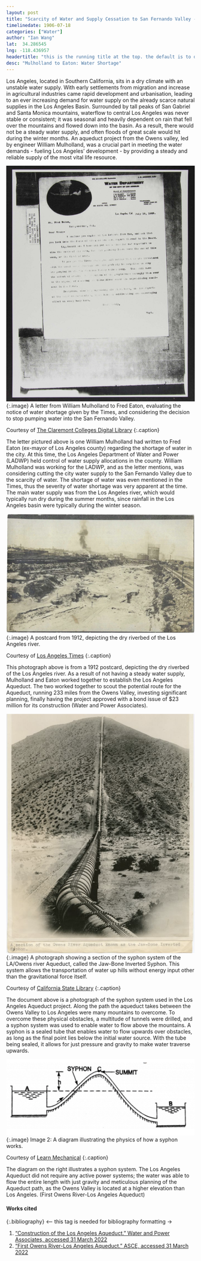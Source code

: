 ```yaml
---
layout: post
title: "Scarcity of Water and Supply Cessation to San Fernando Valley - Mulholland to Eaton"
timelinedate: 1906-07-18
categories: ["Water"]
author: "Ian Wang"
lat:  34.286545
lng: -118.436957
headertitle: "this is the running title at the top. the default is to display the site title, so to activate the running title you will need to uncomment in the post.html layout"
desc: "Mulholland to Eaton: Water Shortage"
---
```

Los Angeles, located in Southern California, sits in a dry climate with an unstable water supply. With early settlements from migration and increase in agricultural industries came rapid development and urbanisation, leading to an ever increasing demand for water supply on the already scarce natural supplies in the Los Angeles Basin. Surrounded by tall peaks of San Gabriel and Santa Monica mountains, waterflow to central Los Angeles was never stable or consistent; it was seasonal and heavily dependent on rain that fell over the mountains and flowed down into the basin. As a result, there would not be a steady water supply, and often floods of great scale would hit during the winter months. An aqueduct project from the Owens valley, led by engineer William Mulholland, was a crucial part in meeting the water demands - fueling Los Angeles’ development - by providing a steady and reliable supply of the most vital life resource.


![Mulholland’s Letter](images/MulhollandLetter.png)
   {:.image}
A letter from William Mulholland to Fred Eaton, evaluating the notice of water shortage given by the Times, and considering the decision to stop pumping water into the San Fernando Valley.

Courtesy of [The Claremont Colleges Digital Library](https://ccdl.claremont.edu/digital/collection/cwd/id/13607)
  {:.caption}


The letter pictured above is one William Mulholland had written to Fred Eaton (ex-mayor of Los Angeles county) regarding the shortage of water in the city. At this time, the Los Angeles Department of Water and Power (LADWP) held control of water supply allocations in the county. William Mulholland was working for the LADWP, and as the letter mentions, was considering cutting the city water supply to the San Fernando Valley due to the scarcity of water. The shortage of water was even mentioned in the Times, thus the severity of water shortage was very apparent at the time. The main water supply was from the Los Angeles river, which would typically run dry during the summer months, since rainfall in the Los Angeles basin were typically during the winter season.


![1912 Postcard](images/LARiverPostcard.png)
   {:.image}
A postcard from 1912, depicting the dry riverbed of the Los Angeles river.

Courtesy of [Los Angeles Times](https://www.latimes.com/california/story/2022-03-01/why-we-turned-the-la-river-into-a-freeway-for-water)
  {:.caption}


This photograph above is from a 1912 postcard, depicting the dry riverbed of the Los Angeles river. As a result of not having a steady water supply, Mulholland and Eaton worked together to establish the Los Angeles Aqueduct. The two worked together to scout the potential route for the Aqueduct, running 233 miles from the Owens Valley, investing significant planning, finally having the project approved with a bond issue of $23 million for its construction (Water and Power Associates).


![Aqueduct Syphon](images/LAASyphon.png)
   {:.image}
A photograph showing a section of the syphon system of the LA/Owens river Aqueduct, called the Jaw-Bone Inverted Syphon. This system allows the transportation of water up hills without energy input other than the gravitational force itself.

Courtesy of [California State Library](https://csl.primo.exlibrisgroup.com/discovery/fulldisplay?docid=alma990014632110205115&context=L&vid=01CSL_INST%3ACSL)
  {:.caption}


The document above is a photograph of the syphon system used in the Los Angeles Aqueduct project. Along the path the aqueduct takes between the Owens Valley to Los Angeles were many mountains to overcome. To overcome these physical obstacles, a multitude of tunnels were drilled, and a syphon system was used to enable water to flow above the mountains. A syphon is a sealed tube that enables water to flow upwards over obstacles, as long as the final point lies below the initial water source. With the tube being sealed, it allows for just pressure and gravity to make water traverse upwards. 


![Syphon Diagram](images/SyphonDiagram.png)
   {:.image}
Image 2: A diagram illustrating the physics of how a syphon works.

Courtesy of [Learn Mechanical](https://learnmechanical.com/siphon/)
  {:.caption}


The diagram on the right illustrates a syphon system. The Los Angeles Aqueduct did not require any active power systems; the water was able to flow the entire length with just gravity and meticulous planning of the Aqueduct path, as the Owens Valley is located at a higher elevation than Los Angeles. (First Owens River-Los Angeles Aqueduct)


#### Works cited

{:.bibliography} <-- this tag is needed for bibliography formatting →

1. [“Construction of the Los Angeles Aqueduct.” Water and Power Associates, accessed 31 March 2022](https://waterandpower.org/museum/Construction_of_the_LA_Aqueduct.html)
2. [“First Owens River-Los Angeles Aqueduct.” ASCE, accessed 31 March 2022](https://www.asce.org/about-civil-engineering/history-and-heritage/historic-landmarks/first-owens-river-los-angeles-aqueduct)

